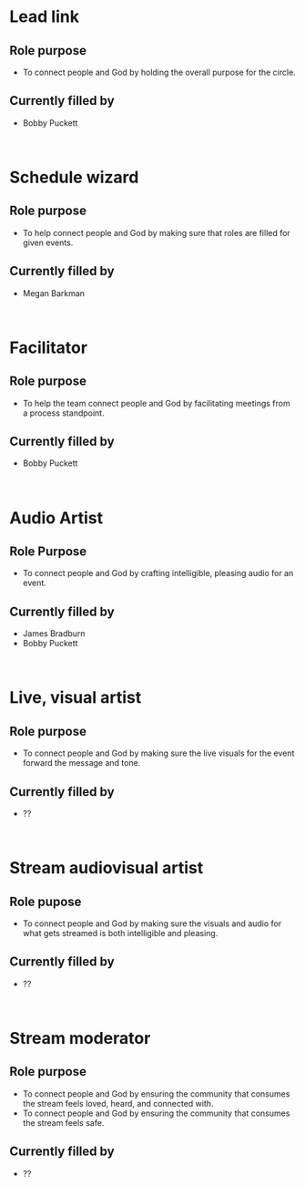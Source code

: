 # Lead link

## Role purpose

- To connect people and God by holding the overall purpose for the circle.

## Currently filled by

- Bobby Puckett

<br>

# Schedule wizard

## Role purpose

- To help connect people and God by making sure that roles are filled for given events.

## Currently filled by

- Megan Barkman

<br>

# Facilitator

## Role purpose

- To help the team connect people and God by facilitating meetings from a process standpoint.

## Currently filled by

- Bobby Puckett

<br>

# Audio Artist

## Role Purpose

- To connect people and God by crafting intelligible, pleasing audio for an event.

## Currently filled by

- James Bradburn
- Bobby Puckett

<br>

# Live, visual artist

## Role purpose

- To connect people and God by making sure the live visuals for the event forward the message and tone.

## Currently filled by

- ??

<br>

# Stream audiovisual artist

## Role pupose

- To connect people and God by making sure the visuals and audio for what gets streamed is both intelligible and pleasing.

## Currently filled by

- ??

<br>

# Stream moderator

## Role purpose

- To connect people and God by ensuring the community that consumes the stream feels loved, heard, and connected with.
- To connect people and God by ensuring the community that consumes the stream feels safe.

## Currently filled by

- ??
